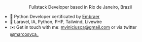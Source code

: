 <p align="center">Fullstack Developer based in Rio de Janeiro, Brazil</p>

- 🐍 Python Developer certificated by [Embraer](https://www.embraer.com/br/pt/)
- 🔭 Laravel, IA, Python, PHP, Tailwind, Livewire  
- ✉️ Get in touch with me: [mviniciusca@gmail.com](mailto:mviniciusca@gmail.com) or via twitter [@marcosvca_](https://twitter.com/marcosvca_)



